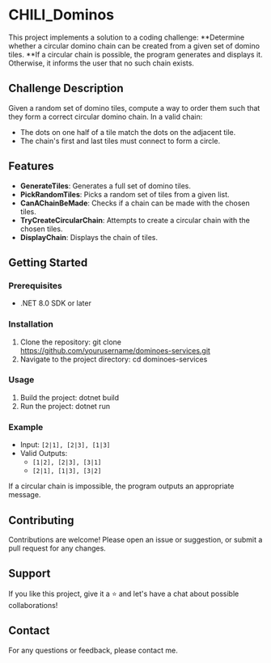 # CHILI_Dominos

This project implements a solution to a coding challenge: 
**Determine whether a circular domino chain can be created from a given set of domino tiles.
**If a circular chain is possible, the program generates and displays it. Otherwise, it informs the user that no such chain exists.

## Challenge Description

Given a random set of domino tiles, compute a way to order them such that they form a correct circular domino chain. In a valid chain:
- The dots on one half of a tile match the dots on the adjacent tile.
- The chain's first and last tiles must connect to form a circle.

## Features

- **GenerateTiles**: Generates a full set of domino tiles.
- **PickRandomTiles**: Picks a random set of tiles from a given list.
- **CanAChainBeMade**: Checks if a chain can be made with the chosen tiles.
- **TryCreateCircularChain**: Attempts to create a circular chain with the chosen tiles.
- **DisplayChain**: Displays the chain of tiles.

## Getting Started

### Prerequisites

- .NET 8.0 SDK or later

### Installation

1. Clone the repository:
	git clone https://github.com/yourusername/dominoes-services.git
2. Navigate to the project directory:
    cd dominoes-services

### Usage

1. Build the project:
    dotnet build
2. Run the project:
    dotnet run
	
### Example

- Input: `[2|1], [2|3], [1|3]`
- Valid Outputs:
  - `[1|2], [2|3], [3|1]`
  - `[2|1], [1|3], [3|2]`

If a circular chain is impossible, the program outputs an appropriate message.

## Contributing

Contributions are welcome! Please open an issue or suggestion, or submit a pull request for any changes.

## Support

If you like this project, give it a ⭐ and let's have a chat about possible collaborations!
 
## Contact

For any questions or feedback, please contact me.
